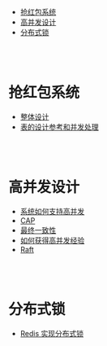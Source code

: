 - [抢红包系统](#抢红包系统)
- [高并发设计](#高并发设计)
- [分布式锁](#分布式锁)


</br></br>


# 抢红包系统
- [整体设计](https://cloud.tencent.com/developer/article/1637408)
- [表的设计参考和并发处理](https://juejin.cn/post/6925947709517987848)


</br></br>


# 高并发设计
- [系统如何支持高并发](https://zhuanlan.zhihu.com/p/95790423)
- [CAP](https://www.ruanyifeng.com/blog/2018/07/cap.html)
- [最终一致性](https://zhuanlan.zhihu.com/p/25933039)
- [如何获得高并发经验](https://zhuanlan.zhihu.com/p/38552590)
- [Raft](https://zhuanlan.zhihu.com/p/383555591)


</br></br>


# 分布式锁
- [Redis 实现分布式锁](https://www.zhihu.com/question/452803310/answer/1931377239)